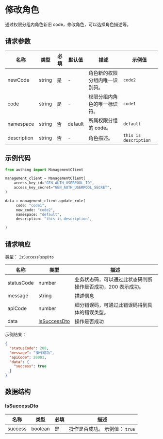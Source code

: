 # 修改角色

<!--
  警告⚠️：
  不要直接修改该文档，
  https://github.com/Authing/authing-docs-factory
  使用该项目进行生成
-->

<LastUpdated />

通过权限分组内角色新旧 code，修改角色，可以选择角色描述等。

## 请求参数

| 名称        | 类型   | 必填 | 默认值  | 描述                           | 示例值                |
| ----------- | ------ | ---- | ------- | ------------------------------ | --------------------- |
| newCode     | string | 是   | -       | 角色新的权限分组内唯一识别码。 | `code2`               |
| code        | string | 是   | -       | 权限分组内角色的唯一标识符。   | `code1`               |
| namespace   | string | 否   | default | 所属权限分组的 code。          | `default`             |
| description | string | 否   | -       | 角色描述。                     | `this is description` |

## 示例代码

```py
from authing import ManagementClient

management_client = ManagementClient(
    access_key_id="GEN_AUTH_USERPOOL_ID",
    access_key_secret="GEN_AUTH_USERPOOL_SECRET",
)

data = management_client.update_role(
     code: "code1",
     new_code: "code2",
     namespace: "default",
     description: "this is description",

)
```

## 请求响应

类型： `IsSuccessRespDto`

| 名称       | 类型                                     | 描述                                                         |
| ---------- | ---------------------------------------- | ------------------------------------------------------------ |
| statusCode | number                                   | 业务状态码，可以通过此状态码判断操作是否成功，200 表示成功。 |
| message    | string                                   | 描述信息                                                     |
| apiCode    | number                                   | 细分错误码，可通过此错误码得到具体的错误类型。               |
| data       | <a href="#IsSuccessDto">IsSuccessDto</a> | 操作是否成功                                                 |

示例结果：

```json
{
  "statusCode": 200,
  "message": "操作成功",
  "apiCode": 20001,
  "data": {
    "success": true
  }
}
```

## 数据结构

### <a id="IsSuccessDto"></a> IsSuccessDto

| 名称    | 类型    | 必填 | 描述                           |
| ------- | ------- | ---- | ------------------------------ |
| success | boolean | 是   | 操作是否成功。 示例值： `true` |
